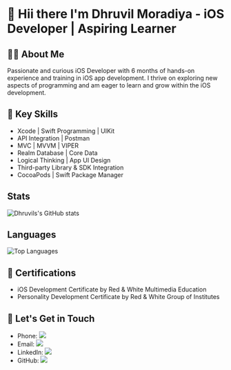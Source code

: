 <h1>👋 Hii there I'm Dhruvil Moradiya - iOS Developer | Aspiring Learner
</h1>

👨‍💻 About Me
------
Passionate and curious iOS Developer with 6 months of hands-on experience and training in iOS app development. I thrive on exploring new aspects of programming and am eager to learn and grow within the iOS development.


🚀 Key Skills
------
- Xcode | Swift Programming | UIKit
- API Integration | Postman
- MVC | MVVM | VIPER
- Realm Database | Core Data
- Logical Thinking | App UI Design
- Third-party Library & SDK Integration
- CocoaPods | Swift Package Manager

## Stats
![Dhruvils's GitHub stats](https://github-readme-stats.vercel.app/api?username=dhruvil989&show_icons=true&theme=dracula&count_private=true)


## Languages 
![Top Languages](https://github-readme-stats.vercel.app/api/top-langs/?username=dhruvil989)

🚀 Certifications
------
- iOS Development Certificate by Red & White Multimedia Education</li>
- Personality Development Certificate by Red & White Group of Institutes


📧 Let's Get in Touch
------------------
- Phone: [![](https://img.shields.io/badge/-+919978816292-%23181717?style=flat-square&logo=mobile)](tel:+919978816292)
- Email: [![](https://img.shields.io/badge/-dhruvilmoradiya848@gmail.com-%23181717?style=flat-square&logo=gmail)](mailto:dhruvilmoradiya848@gmail.com)
- LinkedIn: [![](https://camo.githubusercontent.com/dc2710b37f711ffb0c40f2937e284bfe28952a1a270356b3f2d525238f34d59d/68747470733a2f2f696d672e736869656c64732e696f2f62616467652f2d4468727576696c2532304d6f7261646979612d626c75653f7374796c653d666c61742d737175617265266c6f676f3d4c696e6b6564696e266c6f676f436f6c6f723d7768697465266c696e6b3d68747470733a2f2f7777772e6c696e6b6564696e2e636f6d2f696e2f6468727576696c2d6d6f7261646979612f)](https://www.linkedin.com/in/dhruvil-moradiya/)
- GitHub: [![](https://img.shields.io/badge/-dhruvil989-%23181717?style=flat-square&logo=github)](https://github.com/dhruvil989/)
